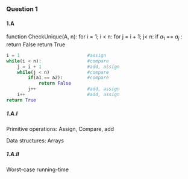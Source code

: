### Question 1

#### 1.A
function CheckUnique(A, n):
	for i = 1; i < n:
		for j = i + 1; j< n:
			if $a_1$ == $a_j$ :
				return False
	return True
	
```python
i = 1                         #assign
while(i < n):                 #compare
	j = i + 1                 #add, assign
	while(j < n)              #compare
		if(a1 == a2):         #compare
			return False      
		j++                   #add, assign
	i++                       #add, assign
return True
```
##### 1.A.I
Primitive operations: Assign, Compare, add

Data structures: Arrays

##### 1.A.II
Worst-case running-time


